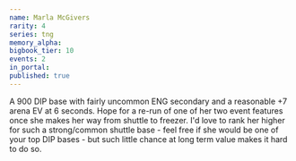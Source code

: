 ```yaml
---
name: Marla McGivers
rarity: 4
series: tng
memory_alpha:
bigbook_tier: 10
events: 2
in_portal:
published: true
---
```


 A 900 DIP base with fairly uncommon ENG secondary and a reasonable +7 arena EV at 6 seconds. Hope for a re-run of one of her two event features once she makes her way from shuttle to freezer. I'd love to rank her higher for such a strong/common shuttle base - feel free if she would be one of your top DIP bases - but such little chance at long term value makes it hard to do so.
